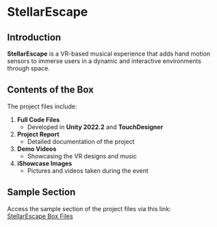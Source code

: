 # StellarEscape

## Introduction  
**StellarEscape** is a VR-based musical experience that adds hand motion sensors to immerse users in a dynamic and interactive environments through space.

## Contents of the Box  
The project files include:  
1. **Full Code Files**  
   - Developed in **Unity 2022.2** and **TouchDesigner**  
2. **Project Report**  
   - Detailed documentation of the project  
3. **Demo Videos**  
   - Showcasing the VR designs and music
4. **iShowcase Images**  
   - Pictures and videos taken during the event

## Sample Section  
Access the sample section of the project files via this link:  
[StellarEscape Box Files](https://arizona.app.box.com/s/3l2vt3l11qaok47o1bdyps3a6bw6vafb)
